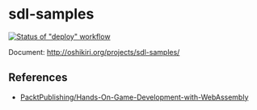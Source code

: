 sdl-samples
=====

[![Status of "deploy" workflow](https://github.com/oshikiri/sdl-samples/workflows/deploy/badge.svg)](https://github.com/oshikiri/sdl-samples/actions/workflows/deploy.yml)


Document: http://oshikiri.org/projects/sdl-samples/


## References

- [PacktPublishing/Hands\-On\-Game\-Development\-with\-WebAssembly](https://github.com/PacktPublishing/Hands-On-Game-Development-with-WebAssembly/)
